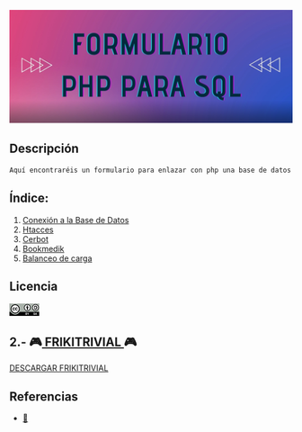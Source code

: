 ![logo](https://github.com/anasalasro/FormularioPHPySQL/blob/main/Banner/banner.PNG)

## Descripción

``` ruby
Aquí encontraréis un formulario para enlazar con php una base de datos de SQL server.
```
## Índice:
1. [ Conexión a la Base de Datos ](https://github.com/anasalasro/FormularioPHPySQL/blob/main/ConexionBD.md)  
2. [ Htacces ](https://github.com/anasalasro/ImplantacionAplicacionesWeb/blob/main/htaccess.md)
3. [ Cerbot ](https://github.com/anasalasro/ImplantacionAplicacionesWeb/blob/main/cerbot.md)  
4. [ Bookmedik ](https://github.com/anasalasro/ImplantacionAplicacionesWeb/blob/main/bookmedik.md)
5. [ Balanceo de carga ](https://github.com/anasalasro/ImplantacionAplicacionesWeb/blob/main/balanceadornginx.md)

## Licencia

![Licencia](https://github.com/anasalasro/Linux-Script/blob/main/ImagenesLinux/licencia.png)  














## 2.- 🎮[ FRIKITRIVIAL ](https://github.com/anasalasro/Linux-Script/blob/main/frikitrivial.md)🎮
[DESCARGAR FRIKITRIVIAL ](https://github.com/anasalasro/FormularioPHPySQL/blob/main/ConexionBD.md)
## Referencias

- [ :open_file_folder: ](https://jesusfernandeztoledo.com/introduccion-a-shell-script-relacion-1-ejercicios-resueltos/)  

